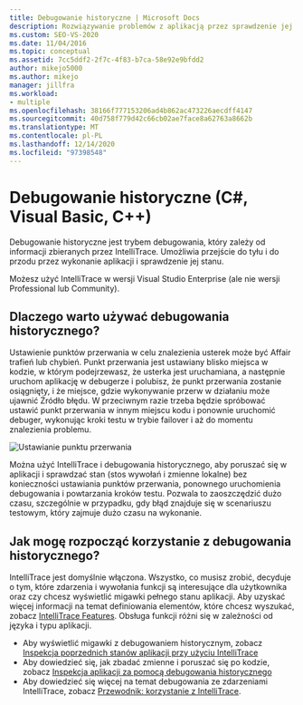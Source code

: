 ```yaml
---
title: Debugowanie historyczne | Microsoft Docs
description: Rozwiązywanie problemów z aplikacją przez sprawdzenie jej stanu podczas przesuwania do tyłu i do przodu przez jej wykonanie. IntelliTrace zbiera informacje dotyczące tej funkcji.
ms.custom: SEO-VS-2020
ms.date: 11/04/2016
ms.topic: conceptual
ms.assetid: 7cc5ddf2-2f7c-4f83-b7ca-58e92e9bfdd2
author: mikejo5000
ms.author: mikejo
manager: jillfra
ms.workload:
- multiple
ms.openlocfilehash: 38166f777153206ad4b862ac473226aecdff4147
ms.sourcegitcommit: 40d758f779d42c66cb02ae7face8a62763a8662b
ms.translationtype: MT
ms.contentlocale: pl-PL
ms.lasthandoff: 12/14/2020
ms.locfileid: "97398548"
---
```

# <a name="historical-debugging-c-visual-basic-c"></a>Debugowanie historyczne (C#, Visual Basic, C++)

Debugowanie historyczne jest trybem debugowania, który zależy od informacji zbieranych przez IntelliTrace. Umożliwia przejście do tyłu i do przodu przez wykonanie aplikacji i sprawdzenie jej stanu.

 Możesz użyć IntelliTrace w wersji Visual Studio Enterprise (ale nie wersji Professional lub Community).

## <a name="why-use-historical-debugging"></a>Dlaczego warto używać debugowania historycznego?

 Ustawienie punktów przerwania w celu znalezienia usterek może być Affair trafień lub chybień. Punkt przerwania jest ustawiany blisko miejsca w kodzie, w którym podejrzewasz, że usterka jest uruchamiana, a następnie uruchom aplikację w debugerze i polubisz, że punkt przerwania zostanie osiągnięty, i że miejsce, gdzie wykonywanie przerw w działaniu może ujawnić Źródło błędu. W przeciwnym razie trzeba będzie spróbować ustawić punkt przerwania w innym miejscu kodu i ponownie uruchomić debuger, wykonując kroki testu w trybie failover i aż do momentu znalezienia problemu.

 ![Ustawianie punktu przerwania](../debugger/media/breakpointprocesa.png "BreakpointProcesa")

 Można użyć IntelliTrace i debugowania historycznego, aby poruszać się w aplikacji i sprawdzać stan (stos wywołań i zmienne lokalne) bez konieczności ustawiania punktów przerwania, ponownego uruchomienia debugowania i powtarzania kroków testu. Pozwala to zaoszczędzić dużo czasu, szczególnie w przypadku, gdy błąd znajduje się w scenariuszu testowym, który zajmuje dużo czasu na wykonanie.

## <a name="how-do-i-start-using-historical-debugging"></a>Jak mogę rozpocząć korzystanie z debugowania historycznego?

IntelliTrace jest domyślnie włączona. Wszystko, co musisz zrobić, decyduje o tym, które zdarzenia i wywołania funkcji są interesujące dla użytkownika oraz czy chcesz wyświetlić migawki pełnego stanu aplikacji. Aby uzyskać więcej informacji na temat definiowania elementów, które chcesz wyszukać, zobacz [IntelliTrace Features](../debugger/intellitrace-features.md). Obsługa funkcji różni się w zależności od języka i typu aplikacji.

- Aby wyświetlić migawki z debugowaniem historycznym, zobacz [Inspekcja poprzednich stanów aplikacji przy użyciu IntelliTrace](../debugger/view-historical-application-state.md)
- Aby dowiedzieć się, jak zbadać zmienne i poruszać się po kodzie, zobacz [Inspekcja aplikacji za pomocą debugowania historycznego](../debugger/historical-debugging-inspect-app.md)
- Aby dowiedzieć się więcej na temat debugowania ze zdarzeniami IntelliTrace, zobacz [Przewodnik: korzystanie z IntelliTrace](../debugger/walkthrough-using-intellitrace.md).